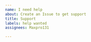 ```yaml
---
name: I need help
about: Create an Issue to get support
title: Support
labels: help wanted
assignees: Maxpro131

---
```



